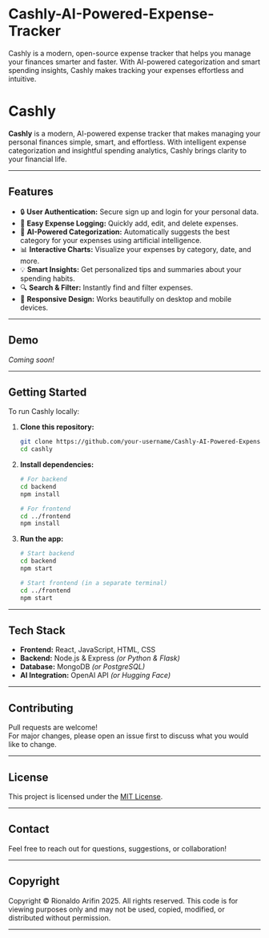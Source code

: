 # Cashly-AI-Powered-Expense-Tracker
Cashly is a modern, open-source expense tracker that helps you manage your finances smarter and faster. With AI-powered categorization and smart spending insights, Cashly makes tracking your expenses effortless and intuitive.


# Cashly

**Cashly** is a modern, AI-powered expense tracker that makes managing your personal finances simple, smart, and effortless. With intelligent expense categorization and insightful spending analytics, Cashly brings clarity to your financial life.

---

## Features

- 🔒 **User Authentication:** Secure sign up and login for your personal data.
- 📝 **Easy Expense Logging:** Quickly add, edit, and delete expenses.
- 🤖 **AI-Powered Categorization:** Automatically suggests the best category for your expenses using artificial intelligence.
- 📊 **Interactive Charts:** Visualize your expenses by category, date, and more.
- 💡 **Smart Insights:** Get personalized tips and summaries about your spending habits.
- 🔍 **Search & Filter:** Instantly find and filter expenses.
- 📱 **Responsive Design:** Works beautifully on desktop and mobile devices.

---

## Demo

_Coming soon!_

---

## Getting Started

To run Cashly locally:

1. **Clone this repository:**

    ```bash
    git clone https://github.com/your-username/Cashly-AI-Powered-Expense-Tracker.git
    cd cashly
    ```

2. **Install dependencies:**

    ```bash
    # For backend
    cd backend
    npm install

    # For frontend
    cd ../frontend
    npm install
    ```

3. **Run the app:**

    ```bash
    # Start backend
    cd backend
    npm start

    # Start frontend (in a separate terminal)
    cd ../frontend
    npm start
    ```

---

## Tech Stack

- **Frontend:** React, JavaScript, HTML, CSS
- **Backend:** Node.js & Express *(or Python & Flask)*
- **Database:** MongoDB *(or PostgreSQL)*
- **AI Integration:** OpenAI API *(or Hugging Face)*

---

## Contributing

Pull requests are welcome!  
For major changes, please open an issue first to discuss what you would like to change.

---

## License

This project is licensed under the [MIT License](LICENSE).

---

## Contact

Feel free to reach out for questions, suggestions, or collaboration!

---

## Copyright

Copyright © Rionaldo Arifin 2025. All rights reserved.
This code is for viewing purposes only and may not be used, copied, modified, or distributed without permission.

---
